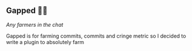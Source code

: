 ## Gapped 🧑‍🌾

*Any farmers in the chat*

Gapped is for farming commits, commits and cringe metric so I decided to write a plugin to absolutely farm
